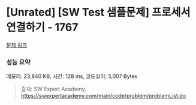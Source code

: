 # [Unrated] [SW Test 샘플문제] 프로세서 연결하기 - 1767 

[문제 링크](https://swexpertacademy.com/main/code/problem/problemDetail.do?contestProbId=AV4suNtaXFEDFAUf) 

### 성능 요약

메모리: 23,840 KB, 시간: 128 ms, 코드길이: 5,007 Bytes



> 출처: SW Expert Academy, https://swexpertacademy.com/main/code/problem/problemList.do